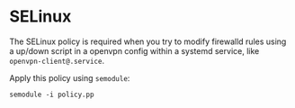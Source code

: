 # SELinux

The SELinux policy is required when you try to modify firewalld rules using a up/down script in a openvpn config within a systemd service, like `openvpn-client@.service`.

Apply this policy using `semodule`:

```
semodule -i policy.pp
```


